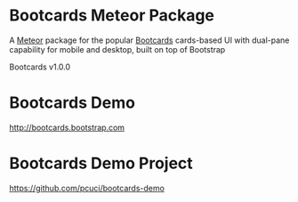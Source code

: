 Bootcards Meteor Package
========================

A [Meteor](http://meteor.com) package for the popular [Bootcards](http://bootcards.org) cards-based UI with dual-pane capability for mobile and desktop, built on top of Bootstrap

Bootcards v1.0.0

# Bootcards Demo
http://bootcards.bootstrap.com

# Bootcards Demo Project
https://github.com/pcuci/bootcards-demo
